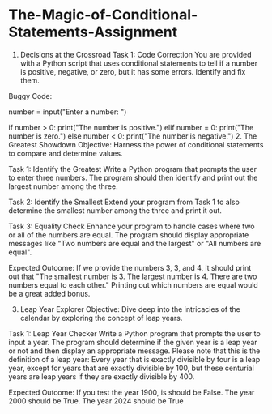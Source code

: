 # The-Magic-of-Conditional-Statements-Assignment

1. Decisions at the Crossroad
Task 1: Code Correction
You are provided with a Python script that uses conditional statements to tell if a number is positive, negative, or zero, but it has some errors. Identify and fix them.

Buggy Code:

number = input("Enter a number: ")

if number > 0:
    print("The number is positive.")
elif number = 0:
    print("The number is zero.")
else number < 0:
    print("The number is negative.")
2. The Greatest Showdown
Objective:
Harness the power of conditional statements to compare and determine values.

Task 1: Identify the Greatest
Write a Python program that prompts the user to enter three numbers. The program should then identify and print out the largest number among the three.

Task 2: Identify the Smallest
Extend your program from Task 1 to also determine the smallest number among the three and print it out.

Task 3: Equality Check
Enhance your program to handle cases where two or all of the numbers are equal. The program should display appropriate messages like "Two numbers are equal and the largest" or "All numbers are equal".

Expected Outcome: If we provide the numbers 3, 3, and 4, it should print out that "The smallest number is 3. The largest number is 4. There are two numbers equal to each other." Printing out which numbers are equal would be a great added bonus.

3. Leap Year Explorer
Objective:
Dive deep into the intricacies of the calendar by exploring the concept of leap years.

Task 1: Leap Year Checker
Write a Python program that prompts the user to input a year. The program should determine if the given year is a leap year or not and then display an appropriate message. Please note that this is the definition of a leap year: Every year that is exactly divisible by four is a leap year, except for years that are exactly divisible by 100, but these centurial years are leap years if they are exactly divisible by 400.

Expected Outcome: If you test the year 1900, is should be False. The year 2000 should be True. The year 2024 should be True

